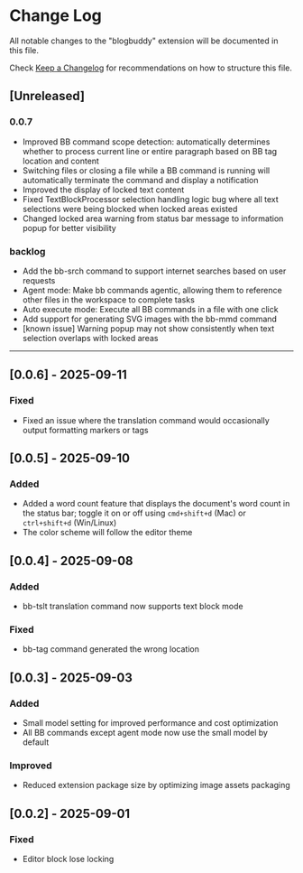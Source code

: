 # Change Log

All notable changes to the "blogbuddy" extension will be documented in this file.

Check [Keep a Changelog](http://keepachangelog.com/) for recommendations on how to structure this file.

## [Unreleased]

### 0.0.7

- Improved BB command scope detection: automatically determines whether to process current line or entire paragraph based on BB tag location and content
- Switching files or closing a file while a BB command is running will automatically terminate the command and display a notification
- Improved the display of locked text content
- Fixed TextBlockProcessor selection handling logic bug where all text selections were being blocked when locked areas existed
- Changed locked area warning from status bar message to information popup for better visibility

### backlog

- Add the bb-srch command to support internet searches based on user requests
- Agent mode: Make bb commands agentic, allowing them to reference other files in the workspace to complete tasks
- Auto execute mode: Execute all BB commands in a file with one click
- Add support for generating SVG images with the bb-mmd command
- [known issue] Warning popup may not show consistently when text selection overlaps with locked areas

---

## [0.0.6] - 2025-09-11

### Fixed

- Fixed an issue where the translation command would occasionally output formatting markers or tags

## [0.0.5] - 2025-09-10

### Added

- Added a word count feature that displays the document's word count in the status bar; toggle it on or off using `cmd+shift+d` (Mac) or `ctrl+shift+d` (Win/Linux)
- The color scheme will follow the editor theme

## [0.0.4] - 2025-09-08

### Added

- bb-tslt translation command now supports text block mode

### Fixed

- bb-tag command generated the wrong location

## [0.0.3] - 2025-09-03

### Added

- Small model setting for improved performance and cost optimization
- All BB commands except agent mode now use the small model by default

### Improved

- Reduced extension package size by optimizing image assets packaging

## [0.0.2] - 2025-09-01

### Fixed

- Editor block lose locking
